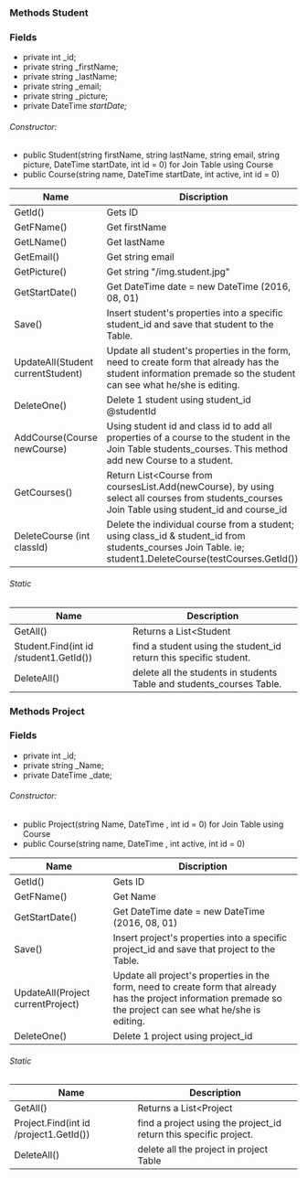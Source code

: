 ### Methods Student

### Fields
* private int _id;
* private string _firstName;
* private string _lastName;
* private string _email;
* private string _picture;
* private DateTime _startDate;_


###### Constructor:
* public Student(string firstName, string lastName, string email, string picture, DateTime startDate, int id = 0)
for Join Table using Course
* public Course(string name, DateTime startDate, int active, int id = 0)

Name|Discription
---|---
GetId() | Gets ID
GetFName() | Get firstName
GetLName() | Get lastName
GetEmail() | Get string email
GetPicture() | Get string "/img.student.jpg"
GetStartDate() | Get DateTime date = new DateTime (2016, 08, 01)
Save() | Insert student's properties into a specific student_id and save that student to the Table.
UpdateAll(Student currentStudent) | Update all student's properties in the form, need to create form that already has the student information premade so the student can see what he/she is editing.
DeleteOne() | Delete 1 student using student_id @studentId
AddCourse(Course newCourse) | Using student id and class id to add all properties of a course to the student in the Join Table students_courses. This method add new Course to a student.
GetCourses() | Return List<Course from coursesList.Add(newCourse), by using select all courses from students_courses Join Table using student_id and course_id
 DeleteCourse (int classId) | Delete the individual course from a student; using class_id & student_id from students_courses Join Table. ie; student1.DeleteCourse(testCourses.GetId());

###### Static

Name| Description
---|---
GetAll() | Returns a List<Student
Student.Find(int id /student1.GetId()) | find a student using the student_id return this specific student.
DeleteAll() | delete all the students in students Table and students_courses Table.



### Methods Project

### Fields
* private int _id;
* private string _Name;
* private DateTime _date;

###### Constructor:
* public Project(string Name, DateTime , int id = 0)
for Join Table using Course
* public Course(string name, DateTime , int active, int id = 0)

Name|Discription
---|---
GetId() | Gets ID
GetFName() | Get Name
GetStartDate() | Get DateTime date = new DateTime (2016, 08, 01)
Save() | Insert project's properties into a specific project_id and save that project to the Table.
UpdateAll(Project currentProject) | Update all project's properties in the form, need to create form that already has the project information premade so the project can see what he/she is editing.
DeleteOne() | Delete 1 project using project_id


###### Static

Name| Description
---|---
GetAll() | Returns a List<Project
Project.Find(int id /project1.GetId()) | find a project using the project_id return this specific project.
DeleteAll() | delete all the project in project Table
